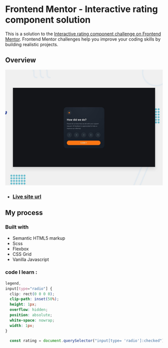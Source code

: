 # Frontend Mentor - Interactive rating component solution

This is a solution to the [Interactive rating component challenge on Frontend Mentor](https://www.frontendmentor.io/challenges/interactive-rating-component-koxpeBUmI). Frontend Mentor challenges help you improve your coding skills by building realistic projects. 


## Overview



![Design preview for the Interactive rating component coding challenge](./design/desktop-preview.jpg)


- ### [Live site url](https://amrabdelgwaad.github.io/interactive-rating-component/)

## My process

### Built with

- Semantic HTML5 markup
- Scss
- Flexbox
- CSS Grid
- Vanilla Javascript


### code I learn :
```css
legend,
input[type="radio"] {
  clip: rect(0 0 0 0);
  clip-path: inset(50%);
  height: 1px;
  overflow: hidden;
  position: absolute;
  white-space: nowrap;
  width: 1px;
}

```

```js
  const rating = document.querySelector("input[type= 'radio']:checked").value;
```

